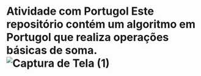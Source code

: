 # Atividade com Portugol Este repositório contém um algoritmo em Portugol que realiza operações básicas de soma. ![Captura de Tela (1)](images/captura.png)
